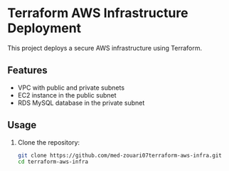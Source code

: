 # Terraform AWS Infrastructure Deployment

This project deploys a secure AWS infrastructure using Terraform.

## Features
- VPC with public and private subnets
- EC2 instance in the public subnet
- RDS MySQL database in the private subnet

## Usage
1. Clone the repository:
   ```bash
   git clone https://github.com/med-zouari07terraform-aws-infra.git
   cd terraform-aws-infra

   